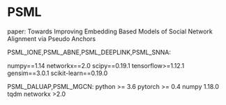 # PSML
paper: Towards Improving Embedding Based Models of Social Network Alignment via Pseudo Anchors

PSML_IONE,PSML_ABNE,PSML_DEEPLINK,PSML_SNNA:

numpy==1.14
networkx==2.0
scipy==0.19.1
tensorflow>=1.12.1
gensim==3.0.1
scikit-learn==0.19.0

PSML_DALUAP,PSML_MGCN:
python >= 3.6
pytorch >= 0.4
numpy  1.18.0
tqdm
networkx >2.0
